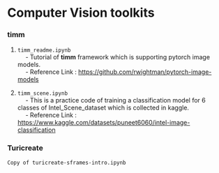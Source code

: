 # Computer Vision toolkits


### timm

1) `timm_readme.ipynb`<br>
&emsp; - Tutorial of **timm** framework which is supporting pytorch image models.<br>
&emsp; - Reference Link : https://github.com/rwightman/pytorch-image-models<br>


2) `timm_scene.ipynb`<br>
&emsp; - This is a practice code of training a classification model for 6 classes of Intel_Scene_dataset which is collected in kaggle.<br>
&emsp; - Reference Link : https://www.kaggle.com/datasets/puneet6060/intel-image-classification


### Turicreate
`Copy of turicreate-sframes-intro.ipynb`
